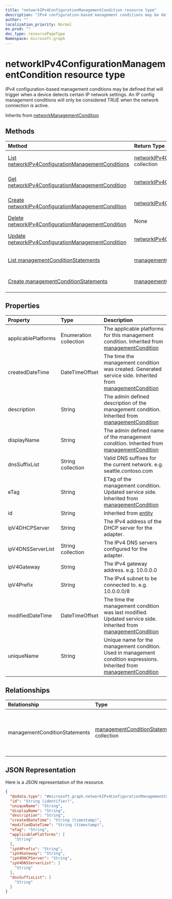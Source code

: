```yaml
---
title: "networkIPv4ConfigurationManagementCondition resource type"
description: "IPv4 configuration-based management conditions may be defined that will trigger when a device detects certain IP network settings. An IP config management conditions will only be considered TRUE when the network connection is active."
author: ""
localization_priority: Normal
ms.prod: ""
doc_type: resourcePageType
Namespace: microsoft.graph
---
```



# networkIPv4ConfigurationManagementCondition resource type

IPv4 configuration-based management conditions may be defined that will trigger when a device detects certain IP network settings. An IP config management conditions will only be considered TRUE when the network connection is active.


Inherits from [networkManagementCondition](../resources/networkManagementCondition.md)

## Methods
|Method|Return Type|Description|
|:---|:---|:---|
|[List networkIPv4ConfigurationManagementConditions](../api/networkipv4configurationmanagementcondition-list.md)|[networkIPv4ConfigurationManagementCondition](../resources/networkIPv4ConfigurationManagementCondition.md) collection|List properties and relationships of the [networkIPv4ConfigurationManagementCondition](../resources/networkipv4configurationmanagementcondition.md) objects.|
|[Get networkIPv4ConfigurationManagementCondition](../api/networkipv4configurationmanagementcondition-get.md)|[networkIPv4ConfigurationManagementCondition](../resources/networkIPv4ConfigurationManagementCondition.md)|Read properties and relationships of the [networkIPv4ConfigurationManagementCondition](../resources/networkipv4configurationmanagementcondition.md) object.|
|[Create networkIPv4ConfigurationManagementCondition](../api/networkipv4configurationmanagementcondition-create.md)|[networkIPv4ConfigurationManagementCondition](../resources/networkIPv4ConfigurationManagementCondition.md)|Create a new [networkIPv4ConfigurationManagementCondition](../resources/networkipv4configurationmanagementcondition.md) object.|
|[Delete networkIPv4ConfigurationManagementCondition](../api/networkipv4configurationmanagementcondition-delete.md)|None|Deletes a [networkIPv4ConfigurationManagementCondition](../resources/networkipv4configurationmanagementcondition.md).|
|[Update networkIPv4ConfigurationManagementCondition](../api/networkipv4configurationmanagementcondition-update.md)|[networkIPv4ConfigurationManagementCondition](../resources/networkIPv4ConfigurationManagementCondition.md)|Update the properties of a [networkIPv4ConfigurationManagementCondition](../resources/networkipv4configurationmanagementcondition.md) object.|
|[List managementConditionStatements](../api/networkipv4configurationmanagementcondition-list-managementconditionstatements.md)|[managementConditionStatement](../resources/managementConditionStatement.md) collection|Get the managementConditionStatements from the managementConditionStatements navigation property.|
|[Create managementConditionStatements](../api/networkipv4configurationmanagementcondition-post-managementconditionstatements.md)|[managementConditionStatement](../resources/managementConditionStatement.md)|Create managementConditionStatements by posting to the managementConditionStatements collection.|

## Properties
|Property|Type|Description|
|:---|:---|:---|
|applicablePlatforms|Enumeration collection|The applicable platforms for this management condition. Inherited from [managementCondition](../resources/managementCondition.md)|
|createdDateTime|DateTimeOffset|The time the management condition was created. Generated service side. Inherited from [managementCondition](../resources/managementCondition.md)|
|description|String|The admin defined description of the management condition. Inherited from [managementCondition](../resources/managementCondition.md)|
|displayName|String|The admin defined name of the management condition. Inherited from [managementCondition](../resources/managementCondition.md)|
|dnsSuffixList|String collection|Valid DNS suffixes for the current network. e.g. seattle.contoso.com|
|eTag|String|ETag of the management condition. Updated service side. Inherited from [managementCondition](../resources/managementCondition.md)|
|id|String| Inherited from [entity](../resources/entity.md)|
|ipV4DHCPServer|String|The IPv4 address of the DHCP server for the adapter.|
|ipV4DNSServerList|String collection|The IPv4 DNS servers configured for the adapter.|
|ipV4Gateway|String|The IPv4 gateway address. e.g. 10.0.0.0|
|ipV4Prefix|String|The IPv4 subnet to be connected to. e.g. 10.0.0.0/8|
|modifiedDateTime|DateTimeOffset|The time the management condition was last modified. Updated service side. Inherited from [managementCondition](../resources/managementCondition.md)|
|uniqueName|String|Unique name for the management condition. Used in management condition expressions. Inherited from [managementCondition](../resources/managementCondition.md)|

## Relationships
|Relationship|Type|Description|
|:---|:---|:---|
|managementConditionStatements|[managementConditionStatement](../resources/managementConditionStatement.md) collection|The management condition statements associated to the management condition. Inherited from [managementCondition](../resources/managementCondition.md)|

## JSON Representation
Here is a JSON representation of the resource.
<!-- {
  "blockType": "resource",
  "keyProperty": "id",
  "@odata.type": "microsoft.graph.networkIPv4ConfigurationManagementCondition",
  "baseType": "microsoft.graph.networkManagementCondition",
  "openType": false
}
-->
``` json
{
  "@odata.type": "#microsoft.graph.networkIPv4ConfigurationManagementCondition",
  "id": "String (identifier)",
  "uniqueName": "String",
  "displayName": "String",
  "description": "String",
  "createdDateTime": "String (timestamp)",
  "modifiedDateTime": "String (timestamp)",
  "eTag": "String",
  "applicablePlatforms": [
    "String"
  ],
  "ipV4Prefix": "String",
  "ipV4Gateway": "String",
  "ipV4DHCPServer": "String",
  "ipV4DNSServerList": [
    "String"
  ],
  "dnsSuffixList": [
    "String"
  ]
}
```

